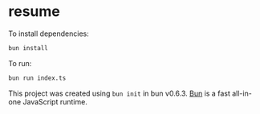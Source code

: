 # resume

To install dependencies:

```bash
bun install
```

To run:

```bash
bun run index.ts
```

This project was created using `bun init` in bun v0.6.3. [Bun](https://bun.sh) is a fast all-in-one JavaScript runtime.
